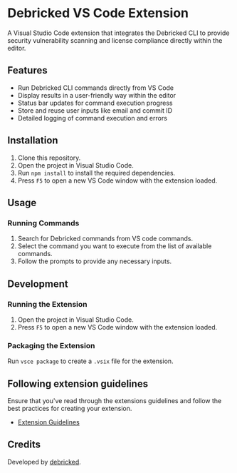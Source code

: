 # Debricked VS Code Extension

A Visual Studio Code extension that integrates the Debricked CLI to provide security vulnerability scanning and license compliance directly within the editor.

## Features

- Run Debricked CLI commands directly from VS Code
- Display results in a user-friendly way within the editor
- Status bar updates for command execution progress
- Store and reuse user inputs like email and commit ID
- Detailed logging of command execution and errors

## Installation

1. Clone this repository.
2. Open the project in Visual Studio Code.
3. Run `npm install` to install the required dependencies.
4. Press `F5` to open a new VS Code window with the extension loaded.

## Usage

### Running Commands

1. Search for Debricked commands from VS code commands.
2. Select the command you want to execute from the list of available commands.
3. Follow the prompts to provide any necessary inputs.

## Development

### Running the Extension

1. Open the project in Visual Studio Code.
2. Press `F5` to open a new VS Code window with the extension loaded.

### Packaging the Extension

Run `vsce package` to create a `.vsix` file for the extension.

## Following extension guidelines

Ensure that you've read through the extensions guidelines and follow the best practices for creating your extension.

* [Extension Guidelines](https://code.visualstudio.com/api/references/extension-guidelines)

## Credits

Developed by [debricked](https://github.com/debricked).
